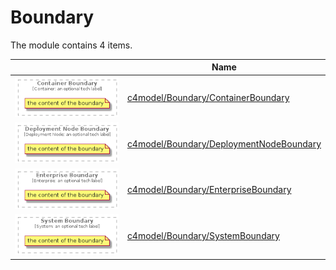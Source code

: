 # Boundary

The module contains 4 items.



| |Name|
|:---:|---|
| ![illustration of c4model/Boundary/ContainerBoundary](../../c4model/Boundary/ContainerBoundary.Local.png) | [c4model/Boundary/ContainerBoundary](../../c4model/Boundary/ContainerBoundary.md) |
| ![illustration of c4model/Boundary/DeploymentNodeBoundary](../../c4model/Boundary/DeploymentNodeBoundary.Local.png) | [c4model/Boundary/DeploymentNodeBoundary](../../c4model/Boundary/DeploymentNodeBoundary.md) |
| ![illustration of c4model/Boundary/EnterpriseBoundary](../../c4model/Boundary/EnterpriseBoundary.Local.png) | [c4model/Boundary/EnterpriseBoundary](../../c4model/Boundary/EnterpriseBoundary.md) |
| ![illustration of c4model/Boundary/SystemBoundary](../../c4model/Boundary/SystemBoundary.Local.png) | [c4model/Boundary/SystemBoundary](../../c4model/Boundary/SystemBoundary.md) |



